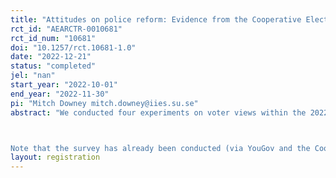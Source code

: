 ```yaml
---
title: "Attitudes on police reform: Evidence from the Cooperative Election Survey"
rct_id: "AEARCTR-0010681"
rct_id_num: "10681"
doi: "10.1257/rct.10681-1.0"
date: "2022-12-21"
status: "completed"
jel: "nan"
start_year: "2022-10-01"
end_year: "2022-11-30"
pi: "Mitch Downey mitch.downey@iies.su.se"
abstract: "We conducted four experiments on voter views within the 2022 Cooperative Election Study. All four experiments related to information provision, and respondents' views on police reform, support for various bills and reforms, partisan vote choice, views on parties' reform agendas, etc.

Note that the survey has already been conducted (via YouGov and the Cooperative Election Study team) at the time that we are submitting this pre-analysis plan, but we have not been provided any information, data, or results from the survey. "
layout: registration
---
```


